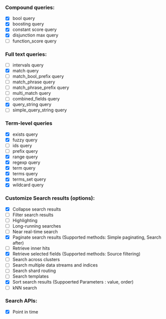 ### Compound queries:

- [x] bool query
- [x] boosting query
- [x] constant score query 
- [x] disjunction max query
- [ ] function_score query

### Full text queries:

- [ ] intervals query
- [x] match query
- [ ] match_bool_prefix query
- [ ] match_phrase query
- [ ] match_phrase_prefix query
- [ ] multi_match query
- [ ] combined_fields query
- [x] query_string query 
- [ ] simple_query_string query

### Term-level queries

- [x] exists query
- [x] fuzzy query
- [ ] ids query
- [ ] prefix query
- [x] range query
- [x] regexp query
- [x] term query
- [x] terms query
- [x] terms_set query
- [x] wildcard query

### Customize Search results (options):

- [x] Collapse search results
- [ ] Filter search results
- [ ] Highlighting
- [ ] Long-running searches
- [ ] Near real-time search
- [x] Paginate search results (Supported methods: Simple paginating, Search after)
- [ ] Retrieve inner hits
- [x] Retrieve selected fields (Supported methods: Source filtering)
- [ ] Search across clusters
- [ ] Search multiple data streams and indices
- [ ] Search shard routing
- [ ] Search templates
- [x] Sort search results (Suppoerted Parameters : value, order)
- [ ] kNN search

### Search APIs:

- [x] Point in time
